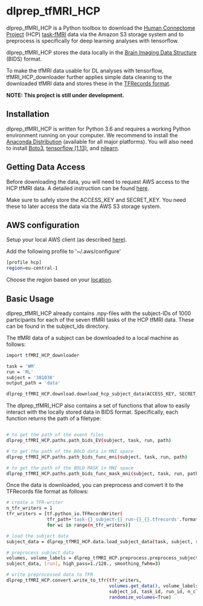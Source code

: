 # dlprep_tfMRI_HCP

dlprep_tfMRI_HCP is a Python toolbox to download the [Human Connectome Project](http://www.humanconnectomeproject.org) (HCP) [task-fMRI](https://www.humanconnectome.org/study/hcp-young-adult/project-protocol/task-fmri) data via the Amazon S3 storage system and to preprocess is specifically for deep learning analyses with tensorflow.

dlprep_tfMRI_HCP stores the data locally in the [Brain Imaging Data Structure](https://bids.neuroimaging.io) (BIDS) format.

To make the tfMRI data usable for DL analyses with tensorflow, tfMRI_HCP_downloader further applies simple data cleaning to the downloaded tfMRI data and stores these in the [TFRecords format](https://www.tensorflow.org/tutorials/load_data/tfrecord).  

**NOTE: This project is still under development.**

## Installation

dlprep_tfMRI_HCP is written for Python 3.6 and requires a working Python environment running on your computer. We recommend to install the [Anaconda Distribution](https://www.anaconda.com/distribution/) (available for all major platforms). You will also need to install [Boto3](https://boto3.amazonaws.com/v1/documentation/api/latest/index.html), [tensorflow (1.13)](https://www.tensorflow.org/install/pip), and [nilearn](https://nilearn.github.io/introduction.html#installing-nilearn). 

## Getting Data Access

Before downloading the data, you will need to request AWS access to the HCP tfMRI data. A detailed instruction can be found [here](https://wiki.humanconnectome.org/display/PublicData/How+To+Connect+to+Connectome+Data+via+AWS).

Make sure to safely store the ACCESS_KEY and SECRET_KEY. You need these to later access the data via the AWS S3 storage system. 

## AWS configuration

Setup your local AWS client (as described [here](https://docs.aws.amazon.com/cli/latest/userguide/cli-configure-files.html)). 

Add the following profile to '~/.aws/configure'

```bash
[profile hcp]
region=eu-central-1
```

Choose the region based on your [location](https://docs.aws.amazon.com/AmazonRDS/latest/UserGuide/Concepts.RegionsAndAvailabilityZones.html).

## Basic Usage

dlprep_tfMRI_HCP already contains .npy-files with the subject-IDs of 1000 participants for each of the seven tfMRI tasks of the HCP tfMRI data. These can be found in the subject_ids directory.

The tfMRI data of a subject can be downloaded to a local machine as follows:

```bash
import tfMRI_HCP_downloader

task = 'WM'
run = 'RL'
subject = '381038'
output_path = 'data'

dlprep_tfMRI_HCP.download.download_hcp_subject_data(ACCESS_KEY, SECRET_KEY, subject, task, run, output_path)

```

The dlprep_tfMRI_HCP also contains a set of functions that allow to easily interact with the locally stored data in BIDS format. Specifically, each function returns the path of a filetype:

```bash

# to get the path of the event files
dlprep_tfMRI_HCP.paths.path_bids_EV(subject, task, run, path)

# to get the path of the BOLD data in MNI space
dlprep_tfMRI_HCP.paths.path_bids_func_mni(subject, task, run, path)

# to get the path of the BOLD MASK in MNI space
dlprep_tfMRI_HCP.paths.path_bids_func_mask_mni(subject, task, run, path)
```

Once the data is downloaded, you can preprocess and convert it to the TFRecords file format as follows:

```bash
# create a TFR-writer
n_tfr_writers = 1
tfr_writers = [tf.python_io.TFRecordWriter(
               tfr_path+'task-{}_subject-{}_run-{}_{}.tfrecords'.format(task, subject, run, wi))
               for wi in range(n_tfr_writers)]

# load the subject data
subject_data = dlprep_tfMRI_HCP.data.load_subject_data(task, subject, run, path, TR)

# preprocess subject data
volumes, volume_labels = dlprep_tfMRI_HCP.preprocess.preprocess_subject_data(
subject_data, [run], high_pass=1./128., smoothing_fwhm=3)

# write preprocessed data to TFR
dlprep_tfMRI_HCP.convert.write_to_tfr(tfr_writers,
                                      volumes.get_data(), volume_labels,
                                      subject_id, task_id, run_id, n_classes_per_task,
                                      randomize_volumes=True)
```

